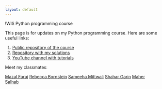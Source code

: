 ```yaml
---
layout: default
---
```


!WIS Python programming course

This page is for updates on my Python programming course.
Here are some useful links:
1. [Public repository of the course](https://github.com/szabgab/wis-python-course-2024-04)
2. [Repository with my solutions](https://github.com/katyazhi/solutions)
3. [YouTube channel with tutorials](https://www.youtube.com/channel/UCGsgaBYSAcia5op2Umer-9g)

Meet my classmates: 

[Mazal Faraj](https://mazalik.github.io/) 
[Rebecca Bornstein](https://rebka1989.github.io/) 
[Sameeha Mittwali](https://sameeham.github.io/) 
[Shahar Garin](https://shahargarin.github.io/) 
[Maher Salhab](https://mahers7.github.io/)
